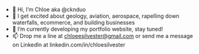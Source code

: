 - 👋 Hi, I’m Chloe aka @cknduo
- 👀 I get excited about geology, aviation, aerospace, rapelling down waterfalls, ecommerce, and building businesses
- 🌱 I’m currently developing my portfolio website, stay tuned!
- 📫 Drop me a line at chloeesilvester@gmail.com or send me a message on LinkedIn at linkedin.com/in/chloesilvester
